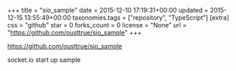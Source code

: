 +++
title = "sio_sample"
date = 2015-12-10 17:19:31+00:00
updated = 2015-12-15 13:55:49+00:00
taxonomies.tags = ["repository", "TypeScript"]
[extra]
css = "github"
star = 0
forks_count = 0
license = "None"
url = "https://github.com/ousttrue/sio_sample"
+++

<https://github.com/ousttrue/sio_sample>

socket.io start up sample
